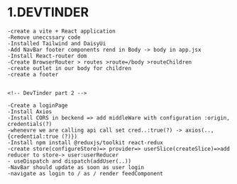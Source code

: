 # 1.DEVTINDER  

    -create a vite + React application
    -Remove uneccssary code
    -Installed Tailwind and DaisyUi
    -Add NavBar footer components rend in Body -> body in app.jsx
    -Install React-router dom
    -Create BrowserRouter > routes >route=/body >routeChildren
    -create outlet in our body for children
    -create a footer
    

    <!-- DevTinder part 2 -->
    
    -Create a loginPage 
    -Install Axios
    -Install CORS in beckend => add middleWare with configuration :origin, credentials(?)
    -whenevre we are calling api call set cred..:true(?) -> axios(..,{credential:true (?)})
    -Install npm install @reduxjs/toolkit react-redux
    -create store(configureStore)=> provider=> userSlice(createSlice)=>add reducer to store-> user:userReducer
    - useDispatch and dispatch(addUser(..))
    -NavBar should update as soon as user login
    -navigate as login to / as / render feedComponent